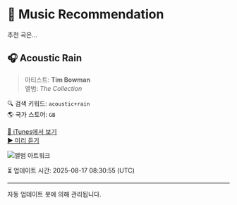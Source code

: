
# 🎵 Music Recommendation

추천 곡은...

## 🎧 Acoustic Rain  
> 아티스트: **Tim Bowman**  
> 앨범: _The Collection_  

🔍 검색 키워드: `acoustic+rain`  
🌎 국가 스토어: `GB`

[🔗 iTunes에서 보기](https://music.apple.com/gb/album/acoustic-rain/379174251?i=379174285&uo=4)  
[▶️ 미리 듣기](https://audio-ssl.itunes.apple.com/itunes-assets/AudioPreview125/v4/d8/fc/f3/d8fcf31a-b03d-625c-b897-23f63889f985/mzaf_10076517753952537116.plus.aac.p.m4a)

![앨범 아트워크](https://is1-ssl.mzstatic.com/image/thumb/Music/77/f4/11/mzi.oroujtyt.jpg/100x100bb.jpg)

⏳ 업데이트 시간: 2025-08-17 08:30:55 (UTC)

---
자동 업데이트 봇에 의해 관리됩니다.
